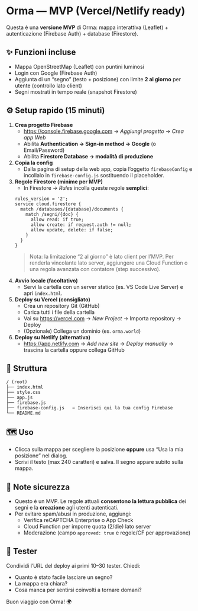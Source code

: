# Orma — MVP (Vercel/Netlify ready)

Questa è una **versione MVP** di Orma: mappa interattiva (Leaflet) + autenticazione (Firebase Auth) + database (Firestore).

## ✨ Funzioni incluse
- Mappa OpenStreetMap (Leaflet) con puntini luminosi
- Login con Google (Firebase Auth)
- Aggiunta di un “segno” (testo + posizione) con limite **2 al giorno** per utente (controllo lato client)
- Segni mostrati in tempo reale (snapshot Firestore)

## ⚙️ Setup rapido (15 minuti)
1. **Crea progetto Firebase**
   - https://console.firebase.google.com → *Aggiungi progetto* → *Crea app Web*
   - Abilita **Authentication → Sign-in method → Google** (o Email/Password)
   - Abilita **Firestore Database → modalità di produzione**
2. **Copia la config**
   - Dalla pagina di setup della web app, copia l’oggetto `firebaseConfig` e incollalo in `firebase-config.js` sostituendo il placeholder.
3. **Regole Firestore (minime per MVP)**
   - In Firestore → *Rules* incolla queste regole **semplici**:
   ```
   rules_version = '2';
   service cloud.firestore {
     match /databases/{database}/documents {
       match /segni/{doc} {
         allow read: if true;
         allow create: if request.auth != null;
         allow update, delete: if false;
       }
     }
   }
   ```
   > Nota: la limitazione “2 al giorno” è lato client per l’MVP. Per renderla vincolante lato server, aggiungere una Cloud Function o una regola avanzata con contatore (step successivo).
4. **Avvio locale (facoltativo)**
   - Servi la cartella con un server statico (es. VS Code Live Server) e apri `index.html`.
5. **Deploy su Vercel (consigliato)**
   - Crea un repository Git (GitHub)
   - Carica tutti i file della cartella
   - Vai su https://vercel.com → *New Project* → Importa repository → Deploy
   - (Opzionale) Collega un dominio (es. `orma.world`)
6. **Deploy su Netlify (alternativa)**
   - https://app.netlify.com → *Add new site* → *Deploy manually* → trascina la cartella oppure collega GitHub

## 🧩 Struttura
```
/ (root)
├── index.html
├── style.css
├── app.js
├── firebase.js
├── firebase-config.js   ← Inserisci qui la tua config Firebase
└── README.md
```

## 🗺️ Uso
- Clicca sulla mappa per scegliere la posizione **oppure** usa “Usa la mia posizione” nel dialog.
- Scrivi il testo (max 240 caratteri) e salva. Il segno appare subito sulla mappa.

## 🔐 Note sicurezza
- Questo è un MVP. Le regole attuali **consentono la lettura pubblica** dei segni e la **creazione** agli utenti autenticati.
- Per evitare spam/abusi in produzione, aggiungi:
  - Verifica reCAPTCHA Enterprise o App Check
  - Cloud Function per imporre quota (2/die) lato server
  - Moderazione (campo `approved: true` e regole/CF per approvazione)

## 🧪 Tester
Condividi l’URL del deploy ai primi 10–30 tester. Chiedi:
- Quanto è stato facile lasciare un segno?
- La mappa era chiara?
- Cosa manca per sentirsi coinvolti a tornare domani?

Buon viaggio con Orma! 🌍
